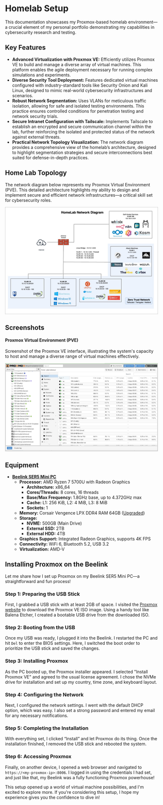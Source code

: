 # Homelab Setup

This documentation showcases my Proxmox-based homelab environment—a crucial element of my personal portfolio demonstrating my capabilities in cybersecurity research and testing.


## Key Features
- **Advanced Virtualization with Proxmox VE:** Efficiently utilizes Proxmox VE to build and manage a diverse array of virtual machines. This platform enables the agile deployment necessary for running complex simulations and experiments.
- **Diverse Security Tool Deployment:** Features dedicated virtual machines configured with industry-standard tools like Security Onion and Kali Linux, designed to mimic real-world cybersecurity infrastructures and scenarios.
- **Robust Network Segmentation:** Uses VLANs for meticulous traffic isolation, allowing for safe and isolated testing environments. This practice ensures controlled conditions for penetration testing and network security trials.
- **Secure Intranet Configuration with Tailscale:** Implements Tailscale to establish an encrypted and secure communication channel within the lab, further reinforcing the isolated and protected status of the network against external threats.
- **Practical Network Topology Visualization:** The network diagram provides a comprehensive view of the homelab’s architecture, designed to highlight segmentation strategies and secure interconnections best suited for defense-in-depth practices.

## Home Lab Topology

The network diagram below represents my Proxmox Virtual Environment (PVE). This detailed architecture highlights my ability to design and implement secure and efficient network infrastructures—a critical skill set for cybersecurity roles.


![Home Lab Network Diagram](https://raw.githubusercontent.com/Pharns/Pharns/main/homelab-setup/screenshots/CNN%20Network%20Diagram-Github.jpg)

## Screenshots
#### Proxmox Virtual Environment (PVE)
Screenshot of the Proxmox VE interface, illustrating the system's capacity to host and manage a diverse range of virtual machines effectively.


![Proxmox Environment](https://raw.githubusercontent.com/Pharns/Pharns/main/homelab-setup/screenshots/Proxmox-Environment.png)

## Equipment
- [**Beelink SER5 Mini PC**](https://amzn.to/42DGjVC)
  - **Processor:** AMD Ryzen 7 5700U with Radeon Graphics
    - **Architecture:** x86_64
    - **Cores/Threads:** 8 cores, 16 threads
    - **Base/Max Frequency:** 1.8GHz base, up to 4.372GHz max
    - **Cache:** L1: 256 KiB, L2: 4 MiB, L3: 8 MiB
    - **Sockets:** 1
  - **Memory:** Corsair Vengence LPX DDR4 RAM 64GB ([Upgraded](https://amzn.to/3Q0ZPEc))
  - **Storage:**
    - **NVME:** 500GB (Main Drive)
    - **External SSD:** 2TB
    - **External HDD:** 4TB
  - **Graphics Support:** Integrated Radeon Graphics, supports 4K FPS
  - **Connectivity:** WiFi 6, Bluetooth 5.2, USB 3.2
  - **Virtualization:** AMD-V
 
## Installing Proxmox on the Beelink

Let me share how I set up Proxmox on my Beelink SER5 Mini PC—a straightforward and fun process!

### Step 1: Preparing the USB Stick
First, I grabbed a USB stick with at least 2GB of space. I visited the [Proxmox website](https://www.proxmox.com/en/downloads) to download the Proxmox VE ISO image. Using a handy tool like Balena Etcher, I created a bootable USB drive from the downloaded ISO.

### Step 2: Booting from the USB
Once my USB was ready, I plugged it into the Beelink. I restarted the PC and hit `Del` to enter the BIOS settings. Here, I switched the boot order to prioritize the USB stick and saved the changes.

### Step 3: Installing Proxmox
As the PC booted up, the Proxmox installer appeared. I selected "Install Proxmox VE" and agreed to the usual license agreement. I chose the NVMe drive for installation and set up my country, time zone, and keyboard layout.

### Step 4: Configuring the Network
Next, I configured the network settings. I went with the default DHCP option, which was easy. I also set a strong password and entered my email for any necessary notifications.

### Step 5: Completing the Installation
With everything set, I clicked “Install” and let Proxmox do its thing. Once the installation finished, I removed the USB stick and rebooted the system.

### Step 6: Accessing Proxmox
Finally, on another device, I opened a web browser and navigated to `https://<my-proxmox-ip>:8006`. I logged in using the credentials I had set, and just like that, my Beelink was a fully functioning Proxmox powerhouse!

This setup opened up a world of virtual machine possibilities, and I'm excited to explore more. If you're considering this setup, I hope my experience gives you the confidence to dive in!

